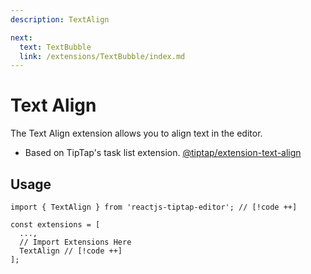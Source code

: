 ```yaml
---
description: TextAlign

next:
  text: TextBubble
  link: /extensions/TextBubble/index.md
---
```


# Text Align

 The Text Align extension allows you to align text in the editor.

- Based on TipTap's task list extension. [@tiptap/extension-text-align](https://tiptap.dev/docs/editor/extensions/functionality/textalign)

## Usage

```tsx
import { TextAlign } from 'reactjs-tiptap-editor'; // [!code ++]

const extensions = [
  ...,
  // Import Extensions Here
  TextAlign // [!code ++]
];
```
